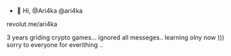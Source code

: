 - 👋 Hi, @Ari4ka @ari4ka
 
revolut.me/ari4ka 

3 years griding crypto games... ignored all messeges..   learning olny now ))) sorry to everyone for everithing ..
